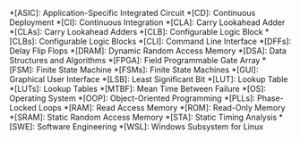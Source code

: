 *[ASIC]: Application-Specific Integrated Circuit
*[CD]: Continuous Deployment
*[CI]: Continuous Integration
*[CLA]: Carry Lookahead Adder
*[CLAs]: Carry Lookahead Adders
*[CLB]: Configurable Logic Block
*[CLBs]: Configurable Logic Blocks
*[CLI]: Command Line Interface
*[DFFs]: Delay Flip Flops
*[DRAM]: Dynamic Random Access Memory
*[DSA]: Data Structures and Algorithms
*[FPGA]: Field Programmable Gate Array
*[FSM]: Finite State Machine
*[FSMs]: Finite State Machines
*[GUI]: Graphical User Interface
*[LSB]: Least Significant Bit
*[LUT]: Lookup Table
*[LUTs]: Lookup Tables
*[MTBF]: Mean Time Between Failure
*[OS]: Operating System
*[OOP]: Object-Oriented Programming
*[PLLs]: Phase-Locked Loops
*[RAM]: Read Access Memory
*[ROM]: Read-Only Memory
*[SRAM]: Static Random Access Memory
*[STA]: Static Timing Analysis
*[SWE]: Software Engineering
*[WSL]: Windows Subsystem for Linux
